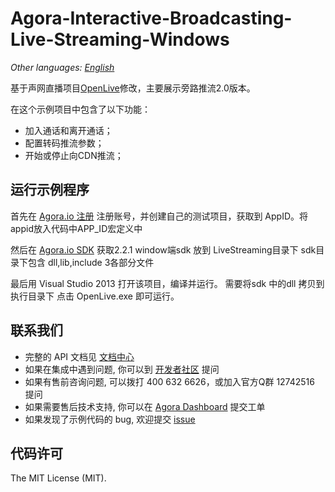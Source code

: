 # Agora-Interactive-Broadcasting-Live-Streaming-Windows
*Other languages: [English](README.md)*

基于声网直播项目[OpenLive](https://github.com/AgoraIO/OpenLive-Windows/tree/dev/2.2.0)修改，主要展示旁路推流2.0版本。

在这个示例项目中包含了以下功能：

- 加入通话和离开通话；
- 配置转码推流参数；
- 开始或停止向CDN推流；

## 运行示例程序
首先在 [Agora.io 注册](https://dashboard.agora.io/cn/signup/) 注册账号，并创建自己的测试项目，获取到 AppID。将appid放入代码中APP_ID宏定义中


然后在 [Agora.io SDK](https://www.agora.io/cn/download/) 获取2.2.1 window端sdk 放到 LiveStreaming目录下 sdk目录下包含 dll,lib,include 3各部分文件

最后用 Visual Studio 2013 打开该项目，编译并运行。
需要将sdk 中的dll 拷贝到 执行目录下
点击 OpenLive.exe 即可运行。


## 联系我们
- 完整的 API 文档见 [文档中心](https://docs.agora.io/cn/)
- 如果在集成中遇到问题, 你可以到 [开发者社区](https://dev.agora.io/cn/) 提问
- 如果有售前咨询问题, 可以拨打 400 632 6626，或加入官方Q群 12742516 提问
- 如果需要售后技术支持, 你可以在 [Agora Dashboard](https://dashboard.agora.io) 提交工单
- 如果发现了示例代码的 bug, 欢迎提交 [issue](https://github.com/AgoraIO/Agora-Android-Voice-Tutorial-1to1/issues)

## 代码许可
The MIT License (MIT).

